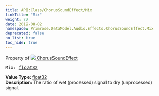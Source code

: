 ```yaml
---
title: API:Class/ChorusSoundEffect/Mix
linkTitle: "Mix"
weight: 77
date: 2019-08-02
namespace: Primrose.DataModel.Audio.Effects.ChorusSoundEffect.Mix
deprecated: false
no_list: true
toc_hide: true
---
```

Property of <a href="/docs/api-reference/Class/ChorusSoundEffect"><img src="/icons/silk/soundwave.png"/>&nbsp;ChorusSoundEffect</a>
<pre class="method-declaration">
Mix: <a class="type" href="/docs/api-reference/System/Primitives#single">float32</a></pre>
<b>Value Type: </b>
<a class="type" href="/docs/api-reference/System/Primitives#single">float32</a>
<br/>
<b>Description: </b>
The ratio of wet (processed) signal to dry (unprocessed) signal.

